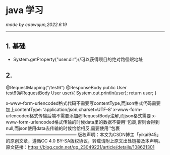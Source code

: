 # java 学习

_made by caowujun,2022.6.19_

---

## 1. 基础

- System.getProperty("user.dir")//可以获得项目的绝对路径跟地址


## 2.
 @RequestMapping("/test6")
    @ResponseBody
    public User test6(@RequestBody User user){
        System.out.println(user);
        return user;
    }

x-www-form-urlencoded格式代码不需要写contentType,而json格式代码需要加上contentType: ‘application/json;charset=UTF-8’
x-www-form-urlencoded格式传输后端不需要添加@RequestBody注解,而json格式需要
x-www-form-urlencoded格式传输的时候data里的数据不要用’‘包裹,否则会得到null,而json使用data去传输的时候恰恰相反,需要使用’'包裹
————————————————
版权声明：本文为CSDN博主「yikai945」的原创文章，遵循CC 4.0 BY-SA版权协议，转载请附上原文出处链接及本声明。
原文链接：https://blog.csdn.net/qq_23049221/article/details/108621301